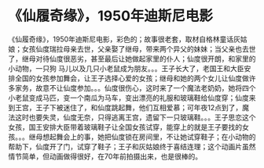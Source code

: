 # 《仙履奇缘》，1950年迪斯尼电影

《仙履奇缘》，1950年迪斯尼电影，彩色的；故事很老套，取材自格林童话灰姑娘；女孩仙度瑞拉母亲去世，父亲娶了继母，带来两个异父的妹妹；当父亲也去世了，继母对待仙度很恶劣，甚至最后让她做起家里的仆人；仙度很开朗，和家里的小动物，一只狗 马儿以及几只小老鼠成为朋友。。。王子长大了，老国王和大臣安排全国的女孩参加舞会，让王子选择心爱的女孩；继母和她的两个女儿让仙度做许多家务，故意不让仙度参加。。。仙度很伤心，这时来了一个魔法老奶奶，她将四个小老鼠变成马匹，变一个南瓜为马车，变出漂亮的礼服和玻璃鞋给仙度穿；仙度来到王宫，王子下被迷住了，和仙度跳起舞，他们互相爱慕；可年夜12点到了，魔法这时也要失灵，仙度无奈，只得逃离王宫，遗留下一只玻璃鞋。。。王子思恋这个女孩，国王安排大臣带着玻璃鞋子让全国女孩试穿，能穿上的就是王子要找的女孩。。。继母想起舞会上的事，她把仙度锁在房间里，不让她试穿鞋子；在小动物的帮助下，仙度开了门，试穿了鞋子；王子和灰姑娘终于喜结连理；这个动画片虽然情节简单，但动画做得很好，在70年前拍摄出来，也是很棒的。